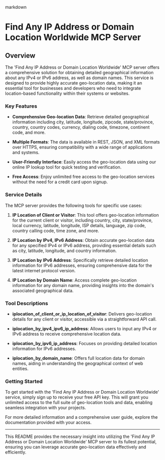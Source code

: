 markdown
# Find Any IP Address or Domain Location Worldwide MCP Server

## Overview

The 'Find Any IP Address or Domain Location Worldwide' MCP server offers a comprehensive solution for obtaining detailed geographical information about any IPv4 or IPv6 address, as well as domain names. This service is designed to provide highly accurate geo-location data, making it an essential tool for businesses and developers who need to integrate location-based functionality within their systems or websites.

### Key Features

- **Comprehensive Geo-location Data**: Retrieve detailed geographical information including city, latitude, longitude, zipcode, state/province, country, country codes, currency, dialing code, timezone, continent code, and more.

- **Multiple Formats**: The data is available in REST, JSON, and XML formats over HTTPS, ensuring compatibility with a wide range of applications and systems.

- **User-Friendly Interface**: Easily access the geo-location data using our online IP lookup tool for quick testing and verification.

- **Free Access**: Enjoy unlimited free access to the geo-location services without the need for a credit card upon signup.

### Service Details

The MCP server provides the following tools for specific use cases:

1. **IP Location of Client or Visitor**: This tool offers geo-location information for the current client or visitor, including country, city, state/province, local currency, latitude, longitude, ISP details, language, zip code, country calling code, time zone, and more.

2. **IP Location by IPv4, IPv6 Address**: Obtain accurate geo-location data for any specified IPv4 or IPv6 address, providing essential details such as city, latitude, longitude, and country information.

3. **IP Location by IPv6 Address**: Specifically retrieve detailed location information for IPv6 addresses, ensuring comprehensive data for the latest internet protocol version.

4. **IP Location by Domain Name**: Access complete geo-location information for any domain name, providing insights into the domain's associated geographical data.

### Tool Descriptions

- **iplocation_of_client_or_ip_location_of_visitor**: Delivers geo-location details for any client or visitor, accessible via a straightforward API call.

- **iplocation_by_ipv4_ipv6_ip_address**: Allows users to input any IPv4 or IPv6 address to receive comprehensive location data.

- **iplocation_by_ipv6_ip_address**: Focuses on providing detailed location information for IPv6 addresses.

- **iplocation_by_domain_name**: Offers full location data for domain names, aiding in understanding the geographical context of web entities.

### Getting Started

To get started with the 'Find Any IP Address or Domain Location Worldwide' service, simply sign up to receive your free API key. This will grant you unlimited access to the full suite of geo-location tools and data, enabling seamless integration with your projects.

For more detailed information and a comprehensive user guide, explore the documentation provided with your access.

---

This README provides the necessary insight into utilizing the 'Find Any IP Address or Domain Location Worldwide' MCP server to its fullest potential, ensuring you can leverage accurate geo-location data effectively and efficiently.